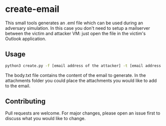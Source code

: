 # create-email

This small tools generates an .eml file which can be used during an adversary simulation. In this case you don't need to setup a mailserver between the victim and attacker VM: just open the file in the victim's Outlook application.

## Usage

```bash
python3 create.py -f [email address of the attacker] -t [email address of the recipient] -s [subject of the email] -o [output file to write]
```

The body.txt file contains the content of the email to generate. In the attachments folder you could place the attachments you would like to add to the email.

## Contributing
Pull requests are welcome. For major changes, please open an issue first to discuss what you would like to change.
